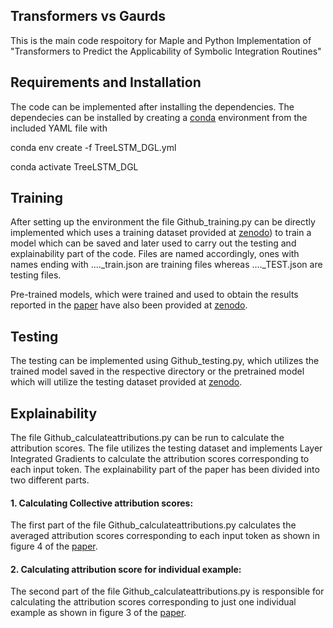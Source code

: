## Transformers vs Gaurds
This is the main code respoitory for Maple and Python Implementation of "Transformers to Predict the Applicability of Symbolic Integration Routines"
## Requirements and Installation
The code can be implemented after installing the dependencies. The dependecies can be installed by creating a [conda](https://www.anaconda.com/products/individual) environment from the included YAML file with

  conda env create -f TreeLSTM_DGL.yml
  
  conda activate TreeLSTM_DGL

  
## Training
  After setting up the environment the file Github_training.py can be directly implemented which uses a training dataset provided at [zenodo](https://zenodo.org/records/14012868)) to train a model which can be saved and later used to carry out the testing and explainability part of the code. Files are named accordingly, ones with names ending with ...._train.json are training files whereas ...._TEST.json are testing files.
  
  Pre-trained models, which were trained and used to obtain the results reported in the [paper](https://openreview.net/forum?id=b2Ni828As7) have also been provided at [zenodo](ttps://zenodo.org/records/14012868).

## Testing  
  The testing can be implemented using Github_testing.py, which utilizes the trained model saved in the respective directory or the pretrained model which will utilize the testing dataset provided at [zenodo](https://zenodo.org/records/14012868).

## Explainability
  The file Github_calculateattributions.py can be run to calculate the attribution scores. The file utilizes the testing dataset and implements Layer Integrated Gradients to calculate the attribution scores corresponding to each input token. The explainability part of the paper has been divided into two different parts. 

#### 1. Calculating Collective attribution scores:
  The first part of the file Github_calculateattributions.py calculates the averaged attribution scores corresponding to each input token as shown in figure 4 of the [paper](https://openreview.net/forum?id=b2Ni828As7).

#### 2. Calculating attribution score for individual example:
  The second part of the file Github_calculateattributions.py is responsible for calculating the attribution scores corresponding to just one individual example as shown in figure 3 of the [paper](https://openreview.net/forum?id=b2Ni828As7).
